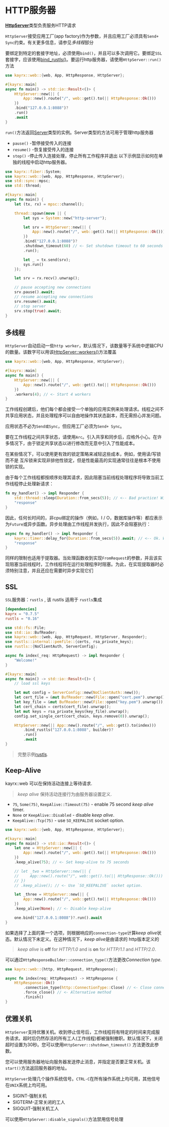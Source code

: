 # HTTP服务器

[**HttpServer**](https://docs.rs/kayrx/0.7.5/kayrx/web/struct.HttpServer.html)类型负责服务HTTP请求

`HttpServer`接受应用工厂(app factory)作为参数，并且应用工厂必须具有`Send+ Sync`约束。有关更多信息，请参见*多线程*部分

要绑定到特定的套接字地址，必须使用`bind()`，并且可以多次调用它。要绑定`SSL`套接字，应该使用[bind_rustls()](https://docs.rs/kayrx/0.7.5/kayrx/web/struct.HttpServer.html#method.bind_rustls)。要运行http服务器，请使用`HttpServer::run()` 方法

```rust
use kayrx::web::{web, App, HttpResponse, HttpServer};

#[kayrx::main]
async fn main() -> std::io::Result<()> {
    HttpServer::new(|| {
        App::new().route("/", web::get().to(|| HttpResponse::Ok()))
    })
    .bind("127.0.0.1:8088")?
    .run()
    .await
}
```

`run()`方法返回[Server](https://docs.rs/kayrx/0.7.5/kayrx/web/dev/struct.Server.html)类型的实例。Server类型的方法可用于管理http服务器

- `pause()` -暂停接受传入的连接
- `resume()` -恢复接受传入的连接
- `stop()` -停止传入连接处理，停止所有工作程序并退出
以下示例显示如何在单独的线程中启动http服务器。

```rust
use kayrx::fiber::System;
use kayrx::web::{web, App, HttpResponse, HttpServer};
use std::sync::mpsc;
use std::thread;

#[kayrx::main]
async fn main() {
    let (tx, rx) = mpsc::channel();

    thread::spawn(move || {
        let sys = System::new("http-server");

        let srv = HttpServer::new(|| {
            App::new().route("/", web::get().to(|| HttpResponse::Ok()))
        })
        .bind("127.0.0.1:8088")?
        .shutdown_timeout(60) // <- Set shutdown timeout to 60 seconds
        .run();

        let _ = tx.send(srv);
        sys.run()
    });

    let srv = rx.recv().unwrap();

    // pause accepting new connections
    srv.pause().await;
    // resume accepting new connections
    srv.resume().await;
    // stop server
    srv.stop(true).await;
}
```

## 多线程

`HttpServer`自动启动一些`http worker`，默认情况下，该数量等于系统中逻辑CPU的数量。该数字可以用该[HttpServer::workers()](https://docs.rs/kayrx/0.7.5/kayrx/web/struct.HttpServer.html#method.workers)方法覆盖

```rust
use kayrx::web::{web, App, HttpResponse, HttpServer};

#[kayrx::main]
async fn main() {
    HttpServer::new(|| {
        App::new().route("/", web::get().to(|| HttpResponse::Ok()))
    })
    .workers(4); // <- Start 4 workers
}
```

工作线程创建后，他们每个都会接受一个单独的应用实例来处理请求。线程之间不共享应用状态，并且处理程序可以自由地操作其状态副本，而无需担心并发问题。

应用状态不必为`Send或Sync`，但应用工厂必须为`Send+ Sync`。

要在工作线程之间共享状态，请使用`Arc`。引入共享和同步后，应格外小心。在许多情况下，由于锁定共享状态以进行修改而无意中引入了性能成本。

在某些情况下，可以使用更有效的锁定策略来减轻这些成本，例如，使用读/写锁而不是 互斥锁来实现非排他性锁定，但是性能最高的实现通常往往是根本不使用锁的实现。

由于每个工作线程都按顺序处理其请求，因此阻塞当前线程处理程序将导致当前工作线程停止处理新请求：

```rust
fn my_handler() -> impl Responder {
    std::thread::sleep(Duration::from_secs(5)); // <-- Bad practice! Will cause the current worker thread to hang!
    "response"
}
```

因此，任何长时间的，非cpu绑定的操作（例如，I / O，数据库操作等）都应表示为`Future`或异步函数。异步处理由工作线程并发执行，因此不会阻塞执行：

```rust
async fn my_handler() -> impl Responder {
    kayrx::timer::delay_for(Duration::from_secs(5)).await; // <-- Ok. Worker thread will handle other requests here
    "response"
}
```

同样的限制也适用于提取器。当处理函数收到实现`FromRequest`的参数，并且该实现阻塞当前线程时，工作线程将在运行处理程序时阻塞。为此，在实现提取器时必须特别注意，并且还应在需要时异步实现它们

## SSL

`SSL`服务器：`rustls` , 该 rustls 适用于 `rustls`集成

```toml
[dependencies]
kayrx = "0.7.5"
rustls = "0.16"
```

```rust
use std::fs::File;
use std::io::BufReader;
use kayrx::web::{web, App, HttpRequest, HttpServer, Responder};
use rustls::internal::pemfile::{certs, rsa_private_keys};
use rustls::{NoClientAuth, ServerConfig};

async fn index(_req: HttpRequest) -> impl Responder {
    "Welcome!"
}

#[kayrx::main]
async fn main() -> std::io::Result<()> {
    // load ssl keys

    let mut config = ServerConfig::new(NoClientAuth::new());
    let cert_file = &mut BufReader::new(File::open("cert.pem").unwrap());
    let key_file = &mut BufReader::new(File::open("key.pem").unwrap());
    let cert_chain = certs(cert_file).unwrap();
    let mut keys = rsa_private_keys(key_file).unwrap();
    config.set_single_cert(cert_chain, keys.remove(0)).unwrap();

    HttpServer::new(|| App::new().route("/", web::get().to(index)))
        .bind_rustls("127.0.0.1:8088", builder)?
        .run()
        .await
}
```

> 完整示例[rustls](https://github.com/kayrx/awesome/tree/master/kayrx-examples/rustls).

## Keep-Alive

kayrx::web 可以在保持活动连接上等待请求.

> *keep alive* 保持活动连接行为由服务器设置定义.

- `75`, `Some(75)`, `KeepAlive::Timeout(75)` - enable 75 second *keep alive* timer.
- `None` or `KeepAlive::Disabled` - disable *keep alive*.
- `KeepAlive::Tcp(75)` - use `SO_KEEPALIVE` socket option.

```rust
use kayrx::web::{web, App, HttpResponse, HttpServer};

#[kayrx::main]
async fn main() -> std::io::Result<()> {
    let one = HttpServer::new(|| {
        App::new().route("/", web::get().to(|| HttpResponse::Ok()))
    })
    .keep_alive(75); // <- Set keep-alive to 75 seconds

    // let _two = HttpServer::new(|| {
    //     App::new().route("/", web::get().to(|| HttpResponse::Ok()))
    // })
    // .keep_alive(); // <- Use `SO_KEEPALIVE` socket option.

    let _three = HttpServer::new(|| {
        App::new().route("/", web::get().to(|| HttpResponse::Ok()))
    })
    .keep_alive(None); // <- Disable keep-alive

    one.bind("127.0.0.1:8088")?.run().await
}
```

如果选择了上面的第一个选项，则根据响应的`connection-type`计算*keep alive*状态。默认情况下未定义。在这种情况下，*keep alive*是由请求的 http版本定义的

> *keep alive* is **off** for *HTTP/1.0* and is **on** for *HTTP/1.1* and *HTTP/2.0*.

可以通过`HttpResponseBuilder::connection_type()`方法更改*Connection type*.

```rust
use kayrx::web::{http, HttpRequest, HttpResponse};

async fn index(req: HttpRequest) -> HttpResponse {
    HttpResponse::Ok()
        .connection_type(http::ConnectionType::Close) // <- Close connection
        .force_close() // <- Alternative method
        .finish()
}
```

## 优雅关机

`HttpServer`支持优雅关机。收到停止信号后，工作线程将有特定的时间来完成服务请求。超时后仍然存活的所有工人(工作线程)都被强制撤职。默认情况下，关闭超时设置为30秒。您可以使用`HttpServer::shutdown_timeout()` 方法更改此参数。

您可以使用服务器地址向服务器发送停止消息，并指定是否要正常关机。该`start()`方法返回服务器的地址。

`HttpServer`处理几个操作系统信号。`CTRL-C`在所有操作系统上均可用，其他信号在`UNIX`系统上均可用。

- SIGINT-强制关机
- SIGTERM-正常关闭的工人
- SIGQUIT-强制关机工人

可以使用`HttpServer::disable_signals()`方法禁用信号处理